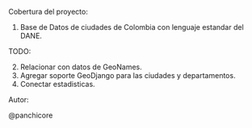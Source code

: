 Cobertura del proyecto:

1. Base de Datos de ciudades de Colombia con lenguaje estandar del DANE.

TODO:

2. Relacionar con datos de GeoNames.
3. Agregar soporte GeoDjango para las ciudades y departamentos.
4. Conectar estadisticas.

Autor:

@panchicore
